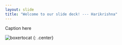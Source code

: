 ```yaml
---
layout: slide
title: "Welcome to our slide deck! --- Harikrishna"
---
```


Caption here

![boxertocat](https://octodex.github.com/images/boxertocat_octodex.jpg)
{: .center}
